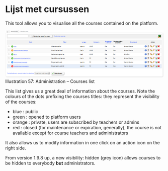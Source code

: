 # Lijst met cursussen

This tool allows you to visualise all the courses contained on the platform.

![](../../../.gitbook/assets/graficos82%20%281%29.png)Illustration 57: Administration – Courses list

This list gives us a great deal of information about the courses. Note the colours of the dots prefixing the courses titles: they represent the visibility of the courses:

* blue : public
* green : opened to platform users
* orange : private, users are subscribed by teachers or admins
* red : closed \(for maintenance or expiration, generally\), the course is not available except for course teachers and administrators

It also allows us to modify information in one click on an action icon on the right side.

From version 1.9.8 up, a new visibility: hidden \(grey icon\) allows courses to be hidden to everybody **but** administrators.

